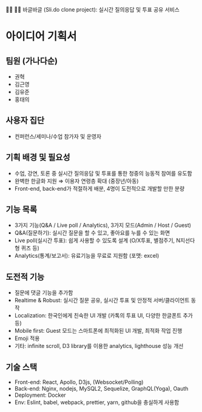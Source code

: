 🙋‍♀️ 🙋‍♂️  바글바글 (Sli.do clone project): 실시간 질의응답 및 투표 공유 서비스

# 아이디어 기획서
## 팀원 (가나다순)
- 권혁
- 김근영
- 김유준
- 홍태의
## 사용자 집단
-	컨퍼런스/세미나/수업 참가자 및 운영자

## 기획 배경 및 필요성
-	수업, 강연, 토론 중 실시간 질의응답 및 투표를 통한 청중의 능동적 참여를 유도함
-	완벽한 한글화 지원 ⇒ 이용자 연령층 확대 (중장년/아동)
-	Front-end, back-end가 적절하게 배분, 4명이 도전적으로 개발할 만한 분량

## 기능 목록
-	3가지 기능(Q&A / Live poll / Analytics), 3가지 모드(Admin / Host / Guest)
-	Q&A(질문하기): 실시간 질문을 할 수 있고, 좋아요를 누를 수 있는 화면
-	Live poll(실시간 투표): 쉽게 사용할 수 있도록 설계 (O/X투표, 별점주기, N지선다형 퀴즈 등)
-	Analytics(통계/보고서): 유료기능을 무료로 지원함 (포맷: excel)

## 도전적 기능
-	질문에 댓글 기능을 추가함
- Realtime & Robust: 실시간 질문 공유, 실시간 투표 및 안정적 서버/클라이언트 동작
-	Localization: 한국인에게 친숙한 UI 개발 (카톡의 투표 UI, 다양한 한글폰트 추가 등)
-	Mobile first: Guest 모드는 스마트폰에 최적화된 UI 개발, 최적화 작업 진행
-	Emoji 적용
-	기타: infinite scroll, D3 library를 이용한 analytics, lighthouse 성능 개선

## 기술 스택
-	Front-end: React, Apollo, D3js, (Websocket/Polling)
-	Back-end: Nginx, nodejs, MySQL2, Sequelize, GraphQL(Yoga), Oauth
-	Deployment: Docker
-	Env: Eslint, babel, webpack, prettier, yarn, github을 충실하게 사용함
